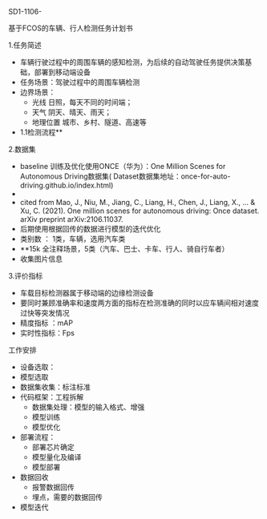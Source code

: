 SD1-1106-

基于FCOS的车辆、行人检测任务计划书

1.任务简述

- 车辆行驶过程中的周围车辆的感知检测，为后续的自动驾驶任务提供决策基础，部署到移动端设备
- 任务场景：驾驶过程中的周围车辆检测
- 边界场景：
  - 光线 日照，每天不同的时间端；
  - 天气 阴天、晴天、雨天；
  - 地理位置 城市、乡村、隧道、高速等
- 1.1检测流程**
  

2.数据集

- baseline 训练及优化使用ONCE（华为）：One Million Scenes for Autonomous Driving数据集( Dataset数据集地址：once-for-auto-driving.github.io/index.html)
-  
- cited  from  Mao, J., Niu, M., Jiang, C., Liang, H., Chen, J., Liang, X., ... & Xu, C. (2021). One million scenes for autonomous driving: Once dataset. arXiv preprint arXiv:2106.11037.
- 后期使用根据回传的数据进行模型的迭代优化
- 类别数 ： 1类，车辆，选用汽车类
- **15k 全注释场景，5类（汽车、巴士、卡车、行人、骑自行车者）
- 收集图片信息

3.评价指标

- 车载目标检测器属于移动端的边缘检测设备
- 要同时兼顾准确率和速度两方面的指标在检测准确的同时以应车辆间相对速度过快等突发情况
- 精度指标 ：mAP
- 实时性指标：Fps

工作安排

- 设备选取：
- 模型选取
- 数据集收集：标注标准
- 代码框架：工程拆解
  - 数据集处理：模型的输入格式、增强
  - 模型训练
  - 模型优化
- 部署流程：
  - 部署芯片确定
  - 模型量化及编译
  - 模型部署
- 数据回收 
  - 报警数据回传
  - 埋点，需要的数据回传
- 模型迭代


